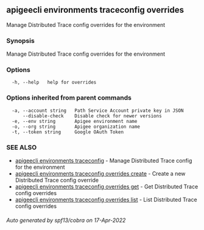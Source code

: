 ## apigeecli environments traceconfig overrides

Manage Distributed Trace config overrides for the environment

### Synopsis

Manage Distributed Trace config overrides for the environment

### Options

```
  -h, --help   help for overrides
```

### Options inherited from parent commands

```
  -a, --account string   Path Service Account private key in JSON
      --disable-check    Disable check for newer versions
  -e, --env string       Apigee environment name
  -o, --org string       Apigee organization name
  -t, --token string     Google OAuth Token
```

### SEE ALSO

* [apigeecli environments traceconfig](apigeecli_environments_traceconfig.md)	 - Manage Distributed Trace config for the environment
* [apigeecli environments traceconfig overrides create](apigeecli_environments_traceconfig_overrides_create.md)	 - Create a new Distributed Trace config override
* [apigeecli environments traceconfig overrides get](apigeecli_environments_traceconfig_overrides_get.md)	 - Get Distributed Trace config overrides
* [apigeecli environments traceconfig overrides list](apigeecli_environments_traceconfig_overrides_list.md)	 - List Distributed Trace config overrides

###### Auto generated by spf13/cobra on 17-Apr-2022
